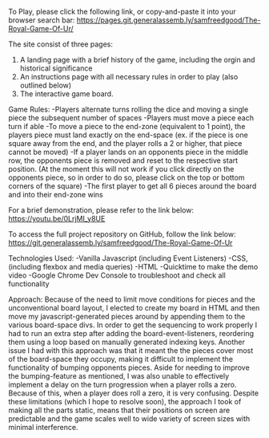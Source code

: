 To Play, please click the following link, or copy-and-paste it into your browser search bar:
https://pages.git.generalassemb.ly/samfreedgood/The-Royal-Game-Of-Ur/

The site consist of three pages:
1. A landing page with a brief history of the game, including the orgin and historical significance
2. An instructions page with all necessary rules in order to play (also outlined below)
3. The interactive game board.

Game Rules:
-Players alternate turns rolling the dice and moving a single piece the subsequent number of spaces
-Players must move a piece each turn if able
-To move a piece to the end-zone (equivalent to 1 point), the players piece must land exactly on the end-space (ex. if the piece is one square away from the end, and the player rolls a 2 or higher, that piece cannot be moved)
-If a player lands on an opponents piece in the middle row, the opponents piece is removed and reset to the respective start position.
(At the moment this will not work if you click directly on the opponents piece, so in order to do so, please click on the top or bottom corners of the square)
-The first player to get all 6 pieces around the board and into their end-zone wins

For a brief demonstration, please refer to the link below:
https://youtu.be/0LrjMI_y8UE

To access the full project repository on GitHub, follow the link below:
https://git.generalassemb.ly/samfreedgood/The-Royal-Game-Of-Ur

Technologies Used:
-Vanilla Javascript (including Event Listeners)
-CSS, (including flexbox and media queries)
-HTML
-Quicktime to make the demo video
-Google Chrome Dev Console to troubleshoot and check all functionality

Approach:
Because of the need to limit move conditions for pieces and the unconventional board layout, I elected to create my board in HTML and then move my javascript-generated pieces around by appending them to the various board-space divs. In order to get the sequencing to work properly I had to run an extra step after adding the board-event-listeners, reordering them using a loop based on manually generated indexing keys. Another issue I had with this approach was that it meant the the pieces cover most of the board-space they occupy, making it difficult to implement the functionality of bumping opponents pieces. Aside for needing to improve the bumping-feature as mentioned, I was also unable to effectively implement a delay on the turn progression when a player rolls a zero. Because of this, when a player does roll a zero, it is very confusing. Despite these limitations (which I hope to resolve soon), the approach I took of making all the parts static, means that their positions on screen are predictable and the game scales well to wide variety of screen sizes with minimal interference.